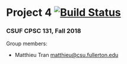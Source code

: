 # Project 4 [![Build Status](https://travis-ci.com/CSUF-CPSC-131-Fall2018/project4-project4-06-matthieu-tran.svg?token=ytDsNeRiqKJHxy9xKzEX&branch=master)](https://travis-ci.com/CSUF-CPSC-131-Fall2018/project4-project4-06-matthieu-tran)
### CSUF CPSC 131, Fall 2018

Group members:

- Matthieu Tran matthieu@csu.fullerton.edu

